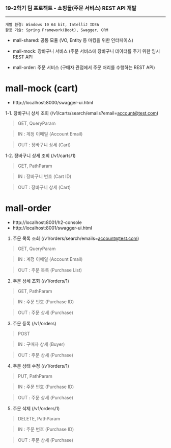 ### 19-2학기 팀 프로젝트 - 쇼핑몰(주문 서비스) REST API 개발
***
    개발 환경: Windows 10 64 bit, IntelliJ IDEA
    활용 기술: Spring Framework(Boot), Swagger, ORM
    

* mall-shared: 공통 모듈 (VO, Entity 등 마킹을 위한 인터페이스)  

* mall-mock: 장바구니 서비스 (주문 서비스에 장바구니 데이터를 주기 위한 임시 REST API  

* mall-order: 주문 서비스 (구매자 관점에서 주문 처리를 수행하는 REST API)  


# mall-mock (cart)
- http://localhost:8000/swagger-ui.html

1-1. 장바구니 상세 조회 (/v1/carts/search/emails?email=account@test.com)
> GET, QueryParam


> IN  : 계정 이메일 (Account Email)


> OUT : 장바구니 상세 (Cart)

1-2. 장바구니 상세 조회 (/v1/carts/1)
> GET, PathParam


> IN  : 장바구니 번호 (Cart ID)


> OUT : 장바구니 상세 (Cart)


# mall-order
- http://localhost:8001/h2-console
- http://localhost:8001/swagger-ui.html

1. 주문 목록 조회 (/v1/orders/search/emails=account@test.com)
> GET, QueryParam


> IN  : 계정 이메일 (Account Email)


> OUT : 주문 목록 (Purchase List)

2. 주문 상세 조회 (/v1/orders/1)
> GET, PathParam


> IN  : 주문 번호 (Purchase ID)


> OUT : 주문 상세 (Purchase)

3. 주문 등록 (/v1/orders)
> POST


> IN  : 구매자 상세 (Buyer)


> OUT : 주문 상세 (Purchase)

4. 주문 상태 수정 (/v1/orders/1)
> PUT, PathParam


> IN  : 주문 번호 (Purchase ID)


> OUT : 주문 상세 (Purchase)

5. 주문 삭제 (/v1/orders/1)
> DELETE, PathParam


> IN  : 주문 번호 (Purchase ID)


> OUT : 주문 상세 (Purchase)
